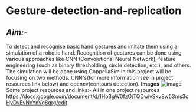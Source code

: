 # Gesture-detection-and-replication
## _Aim:-_
To detect and recognise basic hand gestures and imitate them using a simulation of a robotic hand. Recognition of gestures can be done using various approaches like CNN (Convolutional Neural Network), feature engineering (such as binary thresholding, circle detection, etc.), and others. The simulation will be done using CoppeliaSim.In this project will be focusing on two methods. CNN's(for more information see in project resources link below) and opencv(contours detection).
**Images**
![image]() 
Some project resources and links:-
All in one project resources
https://docs.google.com/document/d/1Ho3gW0fzOjTQDwivSkv8w53ms3cHyDvEvNnYnVq8qrg/edit

